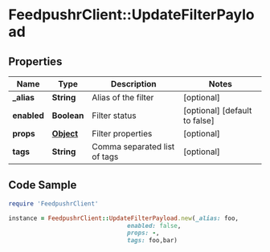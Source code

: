 # FeedpushrClient::UpdateFilterPayload

## Properties

Name | Type | Description | Notes
------------ | ------------- | ------------- | -------------
**_alias** | **String** | Alias of the filter | [optional] 
**enabled** | **Boolean** | Filter status | [optional] [default to false]
**props** | [**Object**](.md) | Filter properties | [optional] 
**tags** | **String** | Comma separated list of tags | [optional] 

## Code Sample

```ruby
require 'FeedpushrClient'

instance = FeedpushrClient::UpdateFilterPayload.new(_alias: foo,
                                 enabled: false,
                                 props: -,
                                 tags: foo,bar)
```


